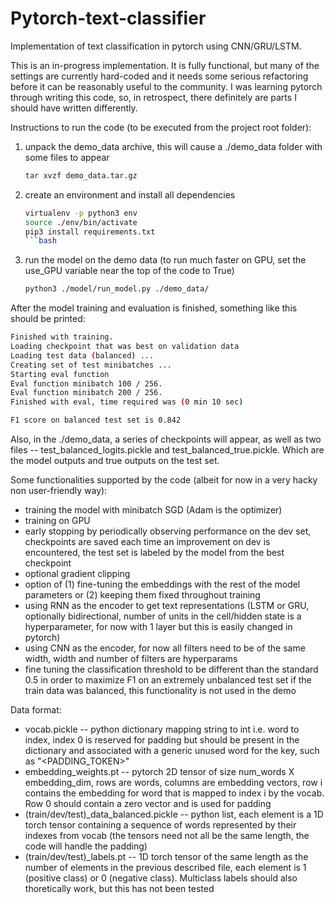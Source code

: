 # Pytorch-text-classifier
Implementation of text classification in pytorch using CNN/GRU/LSTM.

This is an in-progress implementation. It is fully functional, but  many of the settings are 
currently hard-coded and it needs some serious refactoring before it can be reasonably useful to
the community. I was learning pytorch through writing this code, so, in retrospect, there definitely are parts I should have written differently.

Instructions to run the code (to be executed from the project root folder):
1) unpack the demo_data archive, this will cause a ./demo_data folder with some files to appear
   ```bash
   tar xvzf demo_data.tar.gz
   ```
2) create an environment and install all dependencies
   ```bash
   virtualenv -p python3 env
   source ./env/bin/activate
   pip3 install requirements.txt
   ```bash
3) run the model on the demo data (to run much faster on GPU, set the use_GPU variable near the top of the code to True)
   ```bash
   python3 ./model/run_model.py ./demo_data/
   ```
 After the model training and evaluation is finished, something like this should be printed:

```bash
Finished with training.
Loading checkpoint that was best on validation data
Loading test data (balanced) ...
Creating set of test minibatches ...
Starting eval function
Eval function minibatch 100 / 256.
Eval function minibatch 200 / 256.
Finished with eval, time required was (0 min 10 sec) 

F1 score on balanced test set is 0.842

```


Also, in the ./demo_data, a series of checkpoints will appear, as well as two files -- test_balanced_logits.pickle and test_balanced_true.pickle. Which are the model outputs and true outputs on the test set.

Some functionalities supported by the code (albeit for now in a very hacky non user-friendly way):
- training the model with minibatch SGD (Adam is the optimizer)
- training on GPU
- early stopping by periodically observing performance on the dev set, checkpoints are saved each time an improvement on dev is encountered, the test set is labeled by the model from the best checkpoint
- optional gradient clipping
- option of (1) fine-tuning the embeddings with the rest of the model parameters or (2) keeping them fixed throughout training
- using RNN as the encoder to get text representations (LSTM or GRU, optionally bidirectional, number of units in the cell/hidden state is a hyperparameter, for now with 1 layer but this is easily changed in pytorch)
- using CNN as the encoder, for now all filters need to be of the same width, width and number of filters are hyperparams
- fine tuning the classification threshold to be different than the standard 0.5 in order to maximize F1 on an extremely unbalanced test set if the train data was balanced, this functionality is not used in the demo

Data format:
- vocab.pickle -- python dictionary mapping string to int i.e. word to index, index 0 is reserved for padding but should be present in the dictionary and associated with a generic unused word for the key, such as "<PADDING_TOKEN>"
- embedding_weights.pt -- pytorch 2D tensor of size num_words X embedding_dim, rows are words, columns are embedding vectors, row i contains the embedding for word that is mapped to index i by the vocab. Row 0 should contain a zero vector and is used for padding
- (train/dev/test)_data_balanced.pickle -- python list, each element is a 1D torch tensor containing a sequence of words represented by their indexes from vocab (the tensors need not all be the same length, the code will handle the padding)
- (train/dev/test)_labels.pt -- 1D torch tensor of the same length as the number of elements in the previous described file, each element is 1 (positive class) or 0 (negative class). Multiclass labels should also thoretically work, but this has not been tested
